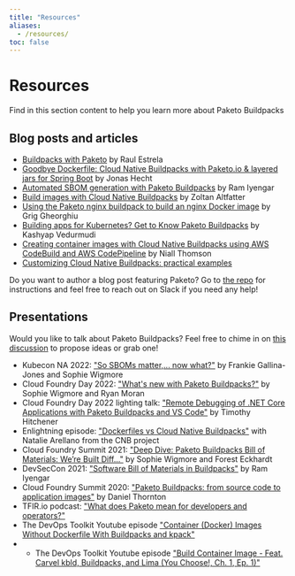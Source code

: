 ```yaml
---
title: "Resources"
aliases:
  - /resources/
toc: false
---
```

# Resources 
Find in this section content to help you learn more about Paketo Buildpacks

## Blog posts and articles

<!-- spellchecker-disable -->
* [Buildpacks with Paketo](https://parserdigital.com/buildpacks-with-paketo/) by Raul Estrela
* [Goodbye Dockerfile: Cloud Native Buildpacks with Paketo.io & layered jars for Spring Boot](https://blog.codecentric.de/buildpacks-spring-boot)
 by Jonas Hecht
 * [Automated SBOM generation with Paketo Buildpacks](https://thenewstack.io/automated-sbom-generation-with-paketo-buildpacks/) by Ram Iyengar
 * [Build images with Cloud Native Buildpacks](https://zoltanaltfatter.com/2020/12/26/build-images-with-cloud-native-buildpacks/) by Zoltan Altfatter
 * [Using the Paketo nginx buildpack to build an nginx Docker image](https://medium.com/towardsdev/using-the-paketo-nginx-buildpack-to-build-an-nginx-docker-image-42f4dc401df8) by Grig Gheorghiu
 * [Building apps for Kubernetes? Get to Know Paketo Buildpacks](https://medium.com/paketo-buildpacks/building-apps-for-kubernetes-get-to-know-paketo-buildpacks-6dc29b0f3cf3) by Kashyap Vedurmudi
 * [Creating container images with Cloud Native Buildpacks using AWS CodeBuild and AWS CodePipeline](https://aws.amazon.com/blogs/containers/creating-container-images-with-cloud-native-buildpacks-using-aws-codebuild-and-aws-codepipeline/) by Niall Thomson
 * [Customizing Cloud Native Buildpacks: practical examples](https://blog.dahanne.net/2021/02/06/customizing-cloud-native-buildpacks-practical-examples/)
<!-- spellchecker-enable -->

Do you want to author a blog post featuring Paketo? Go to [the repo](https://github.com/paketo-buildpacks/blog) for instructions and feel free to reach out on Slack if you need any help!
## Presentations

Would you like to talk about Paketo Buildpacks? Feel free to chime in on [this discussion](https://github.com/paketo-buildpacks/feedback/discussions/27) to propose ideas or grab one!
<!-- spellchecker-disable -->
* Kubecon NA 2022: ["So SBOMs matter,... now what?"](https://www.youtube.com/watch?v=ABDhDmpET-w&amp;ab_channel=CNCF%5BCloudNativeComputingFoundation%5D) by Frankie Gallina-Jones and Sophie Wigmore
* Cloud Foundry Day 2022: ["What's new with Paketo Buildpacks?"](https://www.youtube.com/watch?v=EBzgRFvkp-I&amp;index=9) by Sophie Wigmore and Ryan Moran
* Cloud Foundry Day 2022 lighting talk: ["Remote Debugging of .NET Core Applications with Paketo Buildpacks and VS Code"](https://www.youtube.com/watch?v=6KMuBWXQ5SU&amp;index=10) by Timothy Hitchener
* Enlightning episode: ["Dockerfiles vs Cloud Native Buildpacks"](https://www.youtube.com/watch?v=vfhfJ98ApwE&t=3408s) with Natalie Arellano from the CNB project
* Cloud Foundry Summit 2021: ["Deep Dive: Paketo Buildpacks Bill of Materials: We’re Built Diff..."](https://www.youtube.com/watch?v=q-WX-Xsji_Q&ab_channel=CloudFoundry) by Sophie Wigmore and Forest Eckhardt
* DevSecCon 2021: ["Software Bill of Materials in Buildpacks"](https://www.youtube.com/watch?v=iwHDNtL95rg&ab_channel=DevSecCon-) by Ram Iyengar
* Cloud Foundry Summit 2020: ["Paketo Buildpacks: from source code to application images"](https://www.youtube.com/watch?v=JVUh9OuA5N4) by Daniel Thornton
* TFIR.io podcast: ["What does Paketo mean for developers and operators?"](https://www.youtube.com/watch?v=kyQfP1ffjSQ&ab_channel=TheLinuxFoundation)
* The DevOps Toolkit Youtube episode ["Container (Docker) Images Without Dockerfile With Buildpacks and kpack"](https://www.youtube.com/watch?v=fbSoKu8NGSU&t=1439s&ab_channel=DevOpsToolkit)
* * The DevOps Toolkit Youtube episode ["Build Container Image - Feat. Carvel kbld, Buildpacks, and Lima (You Choose!, Ch. 1, Ep. 1)"](https://www.youtube.com/watch?v=GDInFocQJTU&t=0s)
<!-- spellchecker-enable -->
